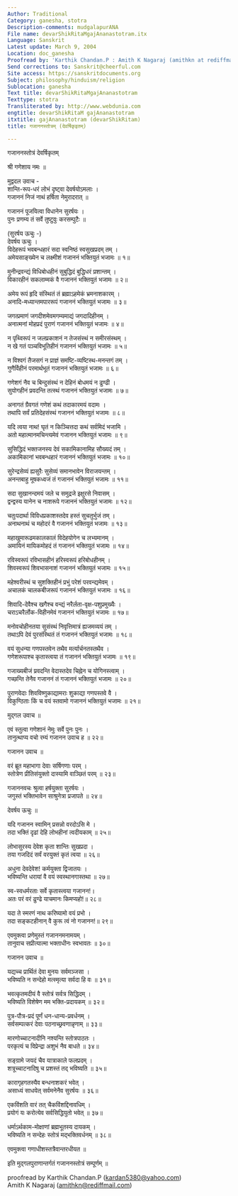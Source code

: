 ```yaml
---
Author: Traditional
Category: ganesha, stotra
Description-comments: mudgalapurANA
File name: devarShikRitaMgajAnanastotram.itx
Language: Sanskrit
Latest update: March 9, 2004
Location: doc_ganesha
Proofread by: 'Karthik Chandan.P : Amith K Nagaraj (amithkn at rediffmail.com)'
Send corrections to: Sanskrit@cheerful.com
Site access: https://sanskritdocuments.org
Subject: philosophy/hinduism/religion
Sublocation: ganesha
Text title: devarShikRitaMgajAnanastotram
Texttype: stotra
Transliterated by: http://www.webdunia.com
engtitle: devarShikRitaM gajAnanastotram
itxtitle: gajAnanastotram (devarShikRitam)
title: गजाननस्तोत्रम् (देवर्षिकृइतम्)

---
```

  
 गजाननस्तोत्रं देवर्षिकृतम्   
  
श्री गणेशाय नमः ॥  
  
मुद्वदल उवाच -  
शान्ति-रूप-धरं लोभं दृष्ट्वा देवर्षयोऽमलाः ।  
गजाननं निजं नाथं हर्षिता नेमुरादरात् ॥  
  
गजाननं पूजयित्वा विधानेन सुरर्षयः ।  
पुनः प्रणम्य तं सर्वे तुष्टुवुः करसम्पुटैः ॥  
  
(सुरर्षय ऊचुः -)  
देवर्षय ऊचुः ।  
विदेहरूपं भवबन्धहारं सदा स्वनिष्ठं स्वसुखप्रदम् तम् ।  
अमेयसाङ्ख्येन च लक्ष्मीशं गजाननं भक्तियुतं भजामः ॥ १॥  
  
मुनीन्द्रवन्द्यं विधिबोधहीनं सुबुद्धिदं बुद्धिधरं प्रशान्तम् ।  
विकारहीनं सकलाम्मकं वै गजाननं भक्तियुतं भजामः ॥ २॥  
  
अमेय रूपं हृदि संस्थितं तं ब्रह्माऽहमेकं भ्रमनाशकारम् ।  
अनादि-मध्यान्तमपाररूपं गजाननं भक्तियुतं भजामः ॥ ३॥  
  
जगत्प्रमाणं जगदीशमेवमगम्यमाद्यं जगदादिहीनम् ।  
अनात्मनां मोहप्रदं पुराणं गजाननं भक्तियुतं भजामः ॥ ४॥  
  
न पृथ्विरूपं न जलप्रकाशनं न तेजसंस्थं न समीरसंस्थम् ।  
न खे गतं पञ्चविभूतिहीनं गजाननं भक्तियुतं भजामः ॥ ५॥  
  
न विश्वगं तैजसगं न प्राज्ञं समष्टि-व्यष्टिस्थ-मनन्तगं तम् ।  
गुणैर्विहीनं परमार्थभूतं गजाननं भक्तियुतं भजामः ॥ ६॥  
  
गणेशगं नैव च बिन्दुसंस्थं न देहिनं बोधमयं न ढुण्ढी ।  
सुयोगहीनं प्रवदन्ति तत्स्थं गजाननं भक्तियुतं भजामः ॥ ७॥  
  
अनागतं ग्रैवगतं गणेशं कथं तदाकारमयं वदामः ।  
तथापि सर्वं प्रतिदेहसंस्थं गजाननं भक्तियुतं भजामः ॥ ८॥  
  
यदि त्वया नाथ! घृतं न किञ्चित्तदा कथं सर्वमिदं भजामि ।  
अतो महात्मानमचिन्त्यमेवं गजानन भक्तियुतं भजामः ॥ ९॥  
  
सुसिद्धिदं भक्तजनस्य देवं सकामिकानामिह सौख्यदं तम् ।  
अकामिकानां भवबन्धहारं गजाननं भक्तियुतं भजामः ॥ १०॥  
  
सुरेन्द्रसेव्यं ह्यसुरैः सुसेव्यं समानभावेन विराजयन्तम् ।  
अनन्तबाहु मूषकध्वजं तं गजाननं भक्तियुतं भजामः ॥ ११॥  
  
सदा सुखानन्दमयं जले च समुद्रजे इक्षुरसे निवासम् ।  
द्वन्द्वस्य यानेन च नाशरूपे गजाननं भक्तियुतं भजामः ॥ १२॥  
  
चतुःपदार्था विविधप्रकाशस्तदेव हस्तं सुचतुर्भुजं तम् ।  
अनाथनाथं च महोदरं वै गजाननं भक्तियुतं भजामः ॥ १३॥  
  
महाखुमारूढमकालकालं विदेहयोगेन च लभ्यमानम् ।  
अमायिनं मायिकमोहदं तं गजाननं भक्तियुतं भजामः ॥ १४॥  
  
रविस्वरूपं रविभासहीनं हरिस्वरूपं हरिबोधहीनम् ।  
शिवस्वरूपं शिवभासनाशं गजाननं भक्तियुतं भजामः ॥ १५॥  
  
महेश्वरीस्थं च सुशक्तिहीनं प्रभुं परेशं परवन्द्यमेवम् ।  
अचालकं चालकबीजरूपं गजाननं भक्तियुतं भजामः ॥ १६॥  
  
शिवादि-देवैश्च खगैश्च वन्द्यं नरैर्लता-वृक्ष-पशुप्रमुख्यैः ।  
चराऽचरैर्लोक-विहीनमेवं गजाननं भक्तियुतं भजामः ॥ १७॥  
  
मनोवचोहीनतया सुसंस्थं निवृत्तिमात्रं ह्यजमव्ययं तम् ।  
तथाऽपि देवं पुरसंस्थितं तं गजाननं भक्तियुतं भजामः ॥ १८॥  
  
वयं सुधन्या गणपस्तवेन तथैव मर्त्यार्चनतस्तथैव ।  
गणेशरूपाश्च कृतास्त्वया तं गजाननं भक्तियुतं भजामः ॥ १९॥  
  
गजाख्यबीजं प्रवदन्ति वेदास्तदेव चिह्नेन च योगिनस्त्वाम् ।  
गच्छन्ति तेनैव गजाननं तं गजाननं भक्तियुतं भजामः ॥ २०॥  
  
पुराणवेदाः शिवविष्णुकाद्यामराः शुकाद्या गणपस्तवे वै ।  
विकुण्ठिताः किं च वयं स्तवामो गजाननं भक्तियुतं भजामः ॥ २१॥  
  
मुद्गल उवाच ॥  
  
एवं स्तुत्वा गणेशानं नेमुः सर्वे पुनः पुनः ।  
तानुत्थाप्य वचो रम्यं गजानन उवाच ह ॥ २२॥  
  
गजानन उवाच ॥  
  
वरं ब्रूत महाभागा देवाः सर्षिगणाः परम् ।  
स्तोत्रेण प्रीतिसंयुक्तो दास्यामि वाञ्छितं परम् ॥ २३॥  
  
गजाननवचः श्रुत्वा हर्षयुक्ता सुरर्षयः ।  
जगुस्तं भक्तिभावेन साश्रुनेत्रा प्रजापते ॥ २४॥  
  
देवर्षय ऊचुः ॥  
  
यदि गजानन स्वामिन् प्रसन्नो वरदोऽसि मे ।  
तदा भक्तिं दृढां देहि लोभहीनां त्वदीयकाम् ॥ २५॥  
  
लोभासुरस्य देवेश कृता शान्तिः सुखप्रदा ।  
तया गजदिदं सर्वं वरयुक्तं कृतं त्वया ॥ २६॥  
  
अधुना देवदेवेश! कर्मयुक्ता द्विजातयः ।  
भविष्यन्ति धरायां वै वयं स्वस्थानगास्तथा ॥ २७॥  
  
स्व-स्वधर्मरताः सर्वे कृतास्त्वया गजानन!।  
अतः परं वरं ढुण्ढे याचमानः किमप्यहो!॥ २८॥  
  
यदा ते स्मरणं नाथ करिष्यामो वयं प्रभो ।  
तदा सङ्कटहीनान् वै कुरू त्वं नो गजानन!॥ २९॥  
  
एवमुक्त्वा प्रणेमुस्तं गजाननमनामयम् ।  
तानुवाच सप्रीत्यात्मा भक्ताधीनः स्वभावतः ॥ ३०॥  
  
गजानन उवाच ॥  
  
यद्यच्च प्रार्थितं देवा मुनयः सर्वमञ्जसा ।  
भविष्यति न सन्देहो मत्स्मृत्या सर्वदा हि वः ॥ ३१॥  
  
भवत्कृतमदीयं वै स्तोत्रं सर्वत्र सिद्धिदम् ।  
भविष्यति विशेषेण मम भक्ति-प्रदायकम् ॥ ३२॥  
  
पुत्र-पौत्र-प्रदं पूर्णं धन-धान्य-प्रवर्धनम् ।  
सर्वसम्पत्करं देवाः पठनाच्छ्रवणान्नृणाम् ॥ ३३॥  
  
मारणोच्चाटनादीनि नश्यन्ति स्तोत्रपाठतः ।  
परकृत्यं च विप्रेन्द्रा अशुभं नैव बाधते ॥ ३४॥  
  
सङ्ग्रामे जयदं चैव यात्राकाले फलप्रदम् ।  
शत्रूच्चाटनादिषु च प्रशस्तं तद् भविष्यति ॥ ३५॥  
  
कारागृहगतस्यैव बन्धनाशकरं भवेत् ।  
असाध्यं साधयेत् सर्वमनेनैव सुरर्षयः ॥ ३६॥  
  
एकविंशति वारं तत् चैकविंशद्दिनावधिम् ।  
प्रयोगं यः करोत्येव सर्वसिद्धियुतो भवेत् ॥ ३७॥  
  
धर्माऽर्थकाम-मोक्षाणां ब्रह्मभूतस्य दायकम् ।  
भविष्यति न सन्देहः स्तोत्रं मद्भक्तिवर्धनम् ॥ ३८॥  
  
एवमुक्त्वा गणाधीशस्तत्रैवान्तरधीयत ॥  
  
इति मुद्गलपुराणान्तर्गतं गजाननस्तोत्रं सम्पूर्णम् ॥  
  
proofread by Karthik Chandan.P (kardan5380@yahoo.com)  
Amith K Nagaraj (amithkn@rediffmail.com)  
  
